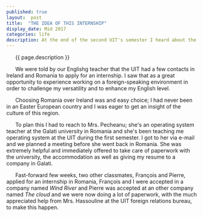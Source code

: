 ```yaml
---
published: true
layout:  post
title:  "THE IDEA OF THIS INTERNSHIP"
display_date: Mid 2017
categories: life
description: At the end of the second UIT's semester I heard about the possibility to make a foreign internship.
---
```


&nbsp;&nbsp;&nbsp;&nbsp;&nbsp;&nbsp;{{ page.description }}

&nbsp;&nbsp;&nbsp;&nbsp;&nbsp;&nbsp;We were told by our Englishg teacher that the UIT had a few contacts in Ireland and Romania to apply for an internship.
I saw that as a great opportunity to experience working on a foreign-speaking environment in order to challenge my versatility and to enhance my English level.   

&nbsp;&nbsp;&nbsp;&nbsp;&nbsp;&nbsp;Choosing Romania over Ireland was and easy choice; I had never been in an Easter European country and I was eager to get an insight of the culture of this region.   

&nbsp;&nbsp;&nbsp;&nbsp;&nbsp;&nbsp;To plan this I had to reach to Mrs. Pecheanu; she's an operating system teacher at the Galati university in Romania and she's been teaching me operating system at the UIT during the first semester. I got to her via e-mail and we planned a meeting before she went back in Romania. She was extremely helpful and immediately offered to take care of paperwork with the university, the accommodation as well as giving my resume to a company in Galati.

&nbsp;&nbsp;&nbsp;&nbsp;&nbsp;&nbsp;Fast-forward few weeks, two other classmates, François and Pierre, applied for an internship in Romania, François and I were accepted in a company named _Wind River_ and Pierre was accepted at an other company named _The cloud_ and we were now doing a lot of paperwork, with the much appreciated help from Mrs. Hassouline at the UIT foreign relations bureau, to make this happen.

